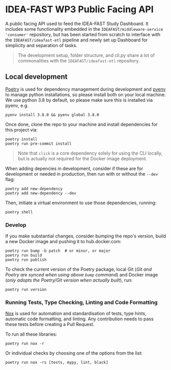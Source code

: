 # IDEA-FAST WP3 Public Facing API

A public facing API used to feed the IDEA-FAST Study Dashboard. It includes some functionality embedded in the `IDEAFAST/middleware-service 'consumer'` repository, but has been started from scratch to interface with the `IDEAFAST/ideafast-etl` pipeline and newly set up Dashboard for simplicity and separation of tasks.

> The development setup, folder structure, and cli.py share a lot of commonalities with the `IDEAFAST/ideafast-etl` repository.

## Local development

[Poetry](https://python-poetry.org/) is used for dependency management during development and [pyenv](https://github.com/pyenv/pyenv) to manage python installations, so please install both on your local machine. We use python 3.8 by default, so please make sure this is installed via pyenv, e.g.

```shell
pyenv install 3.8.0 && pyenv global 3.8.0
```

Once done, clone the repo to your machine and install dependencies for this project via:

```shell
poetry install
poetry run pre-commit install
```

> Note that `click` is a core dependency solely for using the CLI locally, but is actually not required for the Docker image deployment.

When adding depencies in development, consider if these are for development or needed in production, then run with or without the `--dev` flag:
```shell
poetry add new-dependency
poetry add new-dependency --dev
```

Then, initiate a virtual environment to use those dependencies, running:

```shell
poetry shell
```

### Develop
If you make substantial changes, consider bumping the repo's version, build a new Docker image and pushing it to hub.docker.com:

```shell
poetry run bump -b patch  # or minor, or major
poetry run build
poetry run publish
```

To check the current version of the Poetry package, local Git (_Git and Poetry are synced when using above `bump` command_) and Docker image (_only adopts the Poetry/Git version when actually built_), run:
```shell
poetry run version
```

### Running Tests, Type Checking, Linting and Code Formatting

[Nox](https://nox.thea.codes/) is used for automation and standardisation of tests, type hints, automatic code formatting, and linting. Any contribution needs to pass these tests before creating a Pull Request.

To run all these libraries:

    poetry run nox -r

Or individual checks by choosing one of the options from the list:

    poetry run nox -rs [tests, mypy, lint, black]
